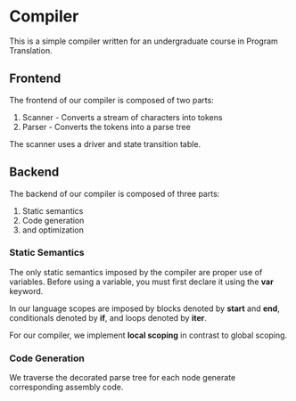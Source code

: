 # Compiler

This is a simple compiler written for an undergraduate course in Program Translation.

## Frontend

The frontend of our compiler is composed of two parts:

1. Scanner - Converts a stream of characters into tokens
2. Parser - Converts the tokens into a parse tree

The scanner uses a driver and state transition table.

## Backend

The backend of our compiler is composed of three parts:

1. Static semantics
2. Code generation
3. and optimization

### Static Semantics

The only static semantics imposed by the compiler are proper use of variables. Before using a variable, you must first declare it using the **var** keyword.

In our language scopes are imposed by blocks denoted by **start** and **end**, conditionals denoted by **if**, and loops denoted by **iter**.

For our compiler, we implement **local scoping** in contrast to global scoping.

### Code Generation
We traverse the decorated parse tree for each node generate corresponding assembly code.

